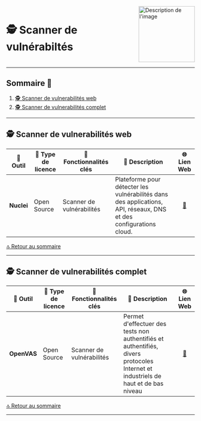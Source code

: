 <div style="display: flex; align-items: center; justify-content: space-between;">
  <h1>🕵️ Scanner de vulnérabiltés</h1>
  <img src="img/switchtoopen1.png" alt="Description de l'image" width="150" height="150">
</div>

---

## Sommaire 📖 <a id="sommaire"></a>
1. [🕵️ Scanner de vulnerabilités web](#scanner-vulnerabilites-web)
2. [🕵️ Scanner de vulnerabilités complet](#scanner-vulnerabilites-complet)

---

## 🕵️ Scanner de vulnerabilités web <a id="scanner-vulnerabilites-web"></a>

| 🌟 **Outil** | 🔑 **Type de licence** | 🚀 **Fonctionnalités clés** | 📝 **Description** | 🌐 **Lien Web** |
|---|---|---|---|---|
| **Nuclei** | Open Source | Scanner de vulnérabilités | Plateforme pour détecter les vulnérabilités dans des applications, API, réseaux, DNS et des configurations cloud. | <div align="center"><a href="https://github.com/projectdiscovery/nuclei">🔗</a></div> |

[🔝 Retour au sommaire](#sommaire)

---

## 🕵️ Scanner de vulnerabilités complet <a id="scanner-vulnerabilites-complet"></a>

| 🌟 **Outil** | 🔑 **Type de licence** | 🚀 **Fonctionnalités clés** | 📝 **Description** | 🌐 **Lien Web** |
|---|---|---|---|---|
| **OpenVAS** | Open Source | Scanner de vulnérabilités | Permet d'effectuer des tests non authentifiés et authentifiés, divers protocoles Internet et industriels de haut et de bas niveau | <div align="center"><a href="https://openvas.org/">🔗</a></div> |

[🔝 Retour au sommaire](#sommaire)

---
